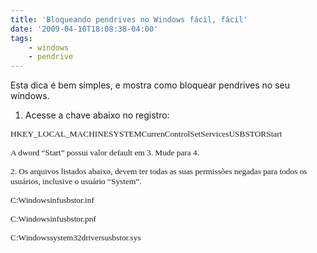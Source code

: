 ```yaml
---
title: 'Bloqueando pendrives no Windows fácil, fácil'
date: '2009-04-10T18:08:38-04:00'
tags:
    - windows
    - pendrive
---
```


Esta dica é bem simples, e mostra como bloquear pendrives no seu windows.

1. Acesse a chave abaixo no registro:

<span style="font-family: Verdana; font-size: x-small;"><span lang="EN-US" style="font-size: 10pt; font-family: Verdana;">HKEY\_LOCAL\_MACHINESYSTEMCurrenControlSetServicesUSBSTORStart</span></span>

<span style="font-family: Verdana; font-size: x-small;"><span style="font-size: 10pt; font-family: Verdana;">A dword “Start” possui valor default em 3. Mude para 4.</span></span>

<span style="font-family: Verdana; font-size: x-small;"><span style="font-size: 10pt; font-family: Verdana;">2. Os arquivos listados abaixo, devem ter todas as suas permissões negadas para todos os usuários, inclusive o usuário “System”.</span></span>

<span style="font-family: Verdana; font-size: x-small;"><span lang="EN-US" style="font-size: 10pt; font-family: Verdana;">C:Windowsinfusbstor.inf</span></span>

<span style="font-family: Verdana; font-size: x-small;"><span lang="EN-US" style="font-size: 10pt; font-family: Verdana;">C:Windowsinfusbstor.pnf</span></span>

<span style="font-family: Verdana; font-size: x-small;"><span lang="EN-US" style="font-size: 10pt; font-family: Verdana;">C:Windowssystem32driversusbstor.sys</span></span>

